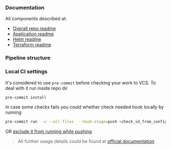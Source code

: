 ### Documentation

All components described at:
- [Overall repo readme](/README.md)
- [Application readme](/app-code/README.md)
- [Helm readme](/helm-charts/README.md)
- [Terraform readme](/terraform/README.md)

### Pipeline structure

### Local CI settings

It's considered to use `pre-commit` before checking your work to VCS.
To deal with it run inside repo dir
```sh
pre-commit install
```
In case some checks fails you could whether check needed hook locally by running
```sh
pre-commit run  -v --all-files  --hook-stage=push <check_id_from_config>
```
OR [exclude it from running while pushing](https://pre-commit.com/#temporarily-disabling-hooks)

> All further usage details could be found at [official documentation](https://pre-commit.com/#usage)
